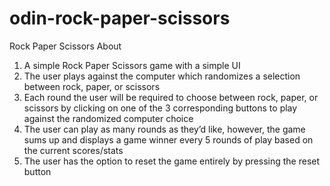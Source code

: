 # odin-rock-paper-scissors
Rock Paper Scissors About
1. A simple Rock Paper Scissors game with a simple UI
2. The user plays against the computer which randomizes a selection between rock, paper, or scissors
3. Each round the user will be required to choose between rock, paper, or scissors by clicking on one of the 3 corresponding buttons to play against the randomized computer choice
4. The user can play as many rounds as they’d like, however, the game sums up and displays a game winner every 5 rounds of play based on the current scores/stats
5. The user has the option to reset the game entirely by pressing the reset button